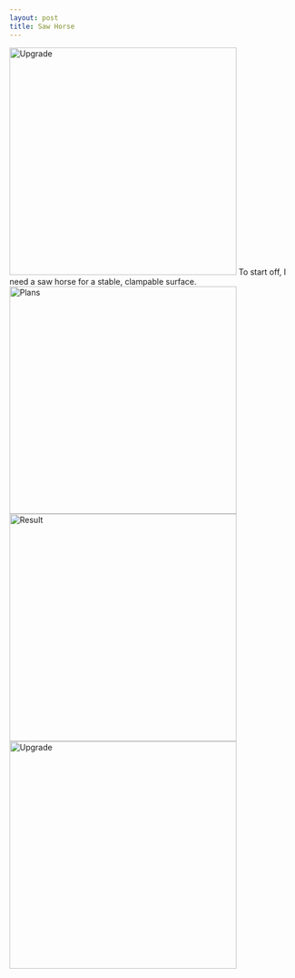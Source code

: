 ```yaml
---
layout: post
title: Saw Horse
---
```

<img src="{{ site.baseurl }}/images/crafts/saw_horse/02.jpg" alt="Upgrade" style="width: 400px;"/>
<!--more-->
To start off, I need a saw horse for a stable, clampable surface.  
<img src="{{ site.baseurl }}/images/crafts/saw_horse/00.jpg" alt="Plans" style="width: 400px;"/>
<img src="{{ site.baseurl }}/images/crafts/saw_horse/01.jpg" alt="Result" style="width: 400px;"/>
<img src="{{ site.baseurl }}/images/crafts/saw_horse/02.jpg" alt="Upgrade" style="width: 400px;"/>
